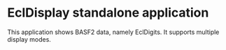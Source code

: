 # EclDisplay standalone application

This application shows BASF2 data, namely EclDigits. It supports multiple display modes.
